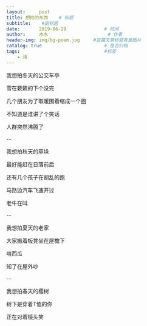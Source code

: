 ```yaml
---
layout:     post   				    
title: 想拍的东西	# 标题
subtitle:	 #副标题
date:       2019-06-29 				# 时间
author:     木水 						# 作者
header-img: img/bg-poem.jpg 	#这篇文章标题背景图片
catalog: true 						# 是否归档
tags:								#标签
    - 诗
---
```

我想拍冬天的公交车亭

雪在簌簌的下个没完

几个朋友为了取暖围着缩成一个圈

不知道是谁讲了个笑话

人群突然沸腾了

--

我想拍秋天的草垛

最好能赶在日落前后

还有几个孩子在胡乱的跑

马路边汽车飞速开过

老牛在叫

--

我想拍夏天的老家

大家搬着板凳坐在屋檐下

啃西瓜

知了在屋外吵

--

我想拍春天的樱树

树下是穿着T恤的你

正在对着镜头笑